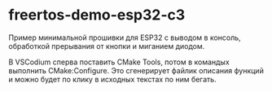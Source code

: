 # freertos-demo-esp32-c3
Пример минимальной прошивки для ESP32 с выводом в консоль, обработкой прерывания от кнопки и миганием диодом.

В VSCodium сперва поставить CMake Tools, потом в командых выполнить CMake:Configure. Это сгенерирует файлик описания функций и можно будет по клику в исходных текстах по ним бегать.
